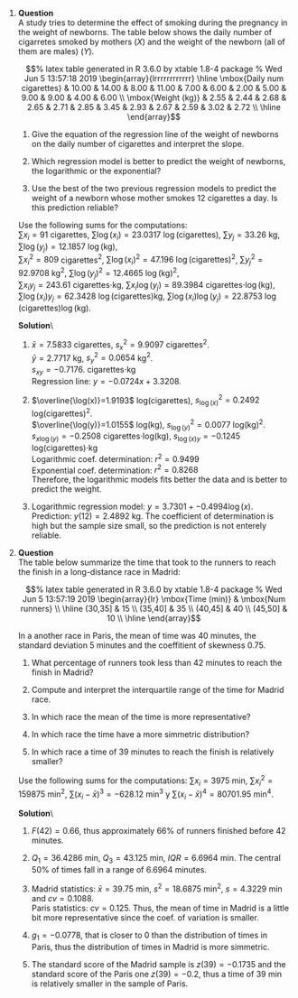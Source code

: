1.  **Question**\
    A study tries to determine the effect of smoking during the
    pregnancy in the weight of newborns. The table below shows the daily
    number of cigarretes smoked by mothers ($X$) and the weight of the
    newborn (all of them are males) ($Y$).

    $$% latex table generated in R 3.6.0 by xtable 1.8-4 package
      % Wed Jun  5 13:57:18 2019
      \begin{array}{lrrrrrrrrrrrr}
         \hline
      \mbox{Daily num cigarettes} & 10.00 & 14.00 & 8.00 & 11.00 & 7.00 & 6.00 & 2.00 & 5.00 & 9.00 & 9.00 & 4.00 & 6.00 \\ 
        \mbox{Weight (kg)} & 2.55 & 2.44 & 2.68 & 2.65 & 2.71 & 2.85 & 3.45 & 2.93 & 2.67 & 2.59 & 3.02 & 2.72 \\ 
         \hline
      \end{array}$$

    1.  Give the equation of the regression line of the weight of
        newborns on the daily number of cigarettes and interpret the
        slope.

    2.  Which regression model is better to predict the weight of
        newborns, the logarithmic or the exponential?

    3.  Use the best of the two previous regression models to predict
        the weight of a newborn whose mother smokes 12 cigarettes a day.
        Is this prediction reliable?

    Use the following sums for the computations:\
    $\sum x_i=91$ cigarettes, $\sum \log(x_i)=23.0317$
    $\log(\mbox{cigarettes})$, $\sum y_j=33.26$ kg,
    $\sum \log(y_j)=12.1857$ $\log(\mbox{kg})$,\
    $\sum x_i^2=809$ cigarettes$^2$, $\sum \log(x_i)^2=47.196$
    $\log(\mbox{cigarettes})^2$, $\sum y_j^2=92.9708$ kg$^2$,
    $\sum \log(y_j)^2=12.4665$ $\log(\mbox{kg})^2$,\
    $\sum x_iy_j=243.61$ cigarettes$\cdot$kg,
    $\sum x_i\log(y_j)=89.3984$ cigarettes$\cdot\log(\mbox{kg})$,
    $\sum \log(x_i)y_j=62.3428$ $\log(\mbox{cigarettes})$kg,
    $\sum \log(x_i)\log(y_j)=22.8753$
    $\log(\mbox{cigarettes})\log(\mbox{kg})$.

    **Solution**\

    1.  $\bar x=7.5833$ cigarettes, $s_x^2=9.9097$ cigarettes$^2$.\
        $\bar y=2.7717$ kg, $s_y^2=0.0654$ kg$^2$.\
        $s_{xy}=-0.7176.$ cigarettes$\cdot$kg\
        Regression line: $y=-0.0724x + 3.3208$.

    2.  $\overline{\log(x)}=1.9193$ log(cigarettes),
        $s_{\log(x)}^2=0.2492$ log(cigarettes)$^2$.\
        $\overline{\log(y)}=1.0155$ log(kg), $s_{\log(y)}^2=0.0077$
        log(kg)$^2$.\
        $s_{x\log(y)}=-0.2508$ cigarettes$\cdot$log(kg),
        $s_{\log(x)y}=-0.1245$ log(cigarettes)$\cdot$kg\
        Logarithmic coef. determination: $r^2=0.9499$\
        Exponential coef. determination: $r^2=0.8268$\
        Therefore, the logarithmic models fits better the data and is
        better to predict the weight.

    3.  Logarithmic regression model: $y=3.7301+-0.4994\log(x)$.\
        Prediction: $y(12)=2.4892$ kg. The coefficient of determination
        is high but the sample size small, so the prediction is not
        enterely reliable.

2.  **Question**\
    The table below summarize the time that took to the runners to reach
    the finish in a long-distance race in Madrid:

    $$% latex table generated in R 3.6.0 by xtable 1.8-4 package
      % Wed Jun  5 13:57:19 2019
      \begin{array}{lr}
       \mbox{Time (min)} & \mbox{Num runners} \\ 
        \hline
      (30,35] & 15 \\ 
        (35,40] & 35 \\ 
        (40,45] & 40 \\ 
        (45,50] & 10 \\ 
         \hline
      \end{array}$$

    In a another race in Paris, the mean of time was 40 minutes, the
    standard deviation 5 minutes and the coeffitient of skewness $0.75$.

    1.  What percentage of runners took less than 42 minutes to reach
        the finish in Madrid?

    2.  Compute and interpret the interquartile range of the time for
        Madrid race.

    3.  In which race the mean of the time is more representative?

    4.  In which race the time have a more simmetric distribution?

    5.  In which race a time of 39 minutes to reach the finish is
        relatively smaller?

    Use the following sums for the computations: $\sum x_i=3975$ min,
    $\sum x_i^2=159875$ min$^2$, $\sum (x_i-\bar x)^3=-628.12$ min$^3$ y
    $\sum (x_i-\bar x)^4=80701.95$ min$^4$.

    **Solution**\

    1.  $F(42)=0.66$, thus approximately $66\%$ of runners finished
        before 42 minutes.

    2.  $Q_1=36.4286$ min, $Q_3=43.125$ min, $IQR=6.6964$ min. The
        central 50% of times fall in a range of $6.6964$ minutes.

    3.  Madrid statistics: $\bar x=39.75$ min, $s^2=18.6875$ min$^2$,
        $s=4.3229$ min and $cv=0.1088$.\
        Paris statistics: $cv=0.125$. Thus, the mean of time in Madrid
        is a little bit more representative since the coef. of variation
        is smaller.

    4.  $g_1=-0.0778$, that is closer to 0 than the distribution of
        times in Paris, thus the distribution of times in Madrid is more
        simmetric.

    5.  The standard score of the Madrid sample is $z(39)=-0.1735$ and
        the standard score of the Paris one $z(39)=-0.2$, thus a time of
        39 min is relatively smaller in the sample of Paris.
